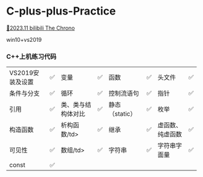 # C-plus-plus-Practice
[🎈2023.11 bilibili The Chrono](https://www.bilibili.com/video/BV1oD4y1h7S3?p=1&vd_source=4c138922b9dcf3630068f559779b410f)

win10+vs2019

### C++上机练习代码

<table>
    <tr>
        <td>VS2019安装及设置</td> 
        <td>✅ </td> 
        <td>变量</td> 
        <td>✅ </td> 
        <td>函数</td> 
        <td>✅ </td> 
        <td>头文件</td> 
        <td>✅ </td> 
   </tr>
    <tr>
        <td>条件与分支</td> 
        <td>✅ </td> 
        <td>循环</td> 
        <td>✅ </td> 
        <td>控制流语句</td> 
        <td>✅ </td> 
        <td>指针</td> 
        <td>✅ </td> 
    </tr>
    <tr>
        <td>引用</td> 
        <td>✅ </td> 
        <td>类、类与结构体对比</td> 
        <td>✅ </td> 
        <td>静态（static）</td> 
        <td>✅ </td> 
        <td>枚举</td> 
        <td>✅ </td> 
    </tr>
    <tr>
        <td>构造函数</td> 
        <td>✅ </td> 
        <td>析构函数/td> 
        <td>✅ </td> 
        <td>继承</td> 
        <td>✅ </td> 
        <td>虚函数、纯虚函数</td> 
        <td>✅ </td> 
    </tr>
    <tr>
        <td>可见性</td> 
        <td>✅ </td> 
        <td>数组/td> 
        <td>✅ </td> 
        <td>字符串</td> 
        <td>✅ </td> 
        <td>字符串字面量</td> 
        <td>✅ </td> 
    </tr>
    <tr>
        <td>const</td> 
        <td>✅ </td> 
        <td></td> 
        <td> </td> 
        <td></td> 
        <td> </td> 
        <td></td> 
        <td> </td> 
    </tr>
</table>
